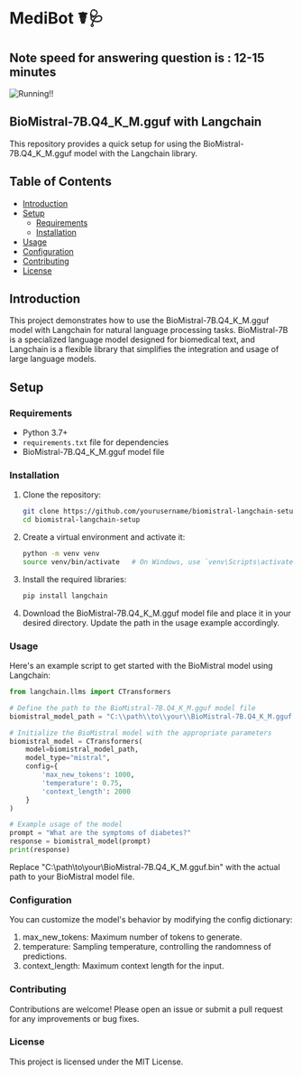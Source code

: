# MediBot ☤🩺
## Note speed for answering question is : 12-15 minutes
![Running!!](https://github.com/aditya26062003/MediBot/blob/main/Screenshot%20(4).png)

## BioMistral-7B.Q4_K_M.gguf with Langchain

This repository provides a quick setup for using the BioMistral-7B.Q4_K_M.gguf model with the Langchain library.

## Table of Contents
- [Introduction](#introduction)
- [Setup](#setup)
  - [Requirements](#requirements)
  - [Installation](#installation)
- [Usage](#usage)
- [Configuration](#configuration)
- [Contributing](#contributing)
- [License](#license)

## Introduction

This project demonstrates how to use the BioMistral-7B.Q4_K_M.gguf model with Langchain for natural language processing tasks. BioMistral-7B is a specialized language model designed for biomedical text, and Langchain is a flexible library that simplifies the integration and usage of large language models.

## Setup

### Requirements

- Python 3.7+
- `requirements.txt` file for dependencies
- BioMistral-7B.Q4_K_M.gguf model file

### Installation

1. Clone the repository:
   ```bash
   git clone https://github.com/yourusername/biomistral-langchain-setup.git
   cd biomistral-langchain-setup
   ```
2. Create a virtual environment and activate it:
   ```bash
   python -m venv venv
   source venv/bin/activate   # On Windows, use `venv\Scripts\activate`
   ```
3. Install the required libraries:
   ```bash
   pip install langchain
   ```
4. Download the BioMistral-7B.Q4_K_M.gguf model file and place it in your desired directory. Update the path in the usage example accordingly.

### Usage
Here's an example script to get started with the BioMistral model using Langchain:
```python
from langchain.llms import CTransformers

# Define the path to the BioMistral-7B.Q4_K_M.gguf model file
biomistral_model_path = "C:\\path\\to\\your\\BioMistral-7B.Q4_K_M.gguf.bin"

# Initialize the BioMistral model with the appropriate parameters
biomistral_model = CTransformers(
    model=biomistral_model_path,
    model_type="mistral",
    config={
        'max_new_tokens': 1000,
        'temperature': 0.75,
        'context_length': 2000
    }
)

# Example usage of the model
prompt = "What are the symptoms of diabetes?"
response = biomistral_model(prompt)
print(response)
```
Replace "C:\\path\\to\\your\\BioMistral-7B.Q4_K_M.gguf.bin" with the actual path to your BioMistral model file.


### Configuration
You can customize the model's behavior by modifying the config dictionary:

1. max_new_tokens: Maximum number of tokens to generate.
2. temperature: Sampling temperature, controlling the randomness of predictions.
3. context_length: Maximum context length for the input.

### Contributing
Contributions are welcome! Please open an issue or submit a pull request for any improvements or bug fixes.

### License
This project is licensed under the MIT License. 

